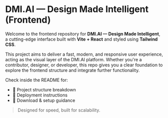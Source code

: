 # DMI.AI — Design Made Intelligent (Frontend)

Welcome to the frontend repository for **DMI.AI — Design Made Intelligent**, a cutting-edge interface built with **Vite + React** and styled using **Tailwind CSS**.

This project aims to deliver a fast, modern, and responsive user experience, acting as the visual layer of the DMI.AI platform. Whether you're a contributor, designer, or developer, this repo gives you a clear foundation to explore the frontend structure and integrate further functionality.

Check inside the README for:
- 📁 Project structure breakdown  
- 🚀 Deployment instructions  
- 💾 Download & setup guidance  

> Designed for speed, built for scalability.
